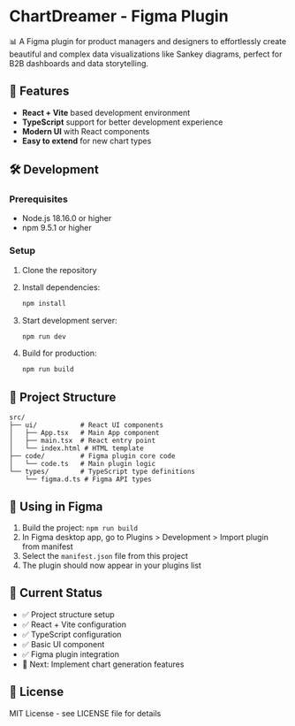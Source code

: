 # ChartDreamer - Figma Plugin

📊 A Figma plugin for product managers and designers to effortlessly create beautiful and complex data visualizations like Sankey diagrams, perfect for B2B dashboards and data storytelling.

## 🚀 Features

- **React + Vite** based development environment
- **TypeScript** support for better development experience
- **Modern UI** with React components
- **Easy to extend** for new chart types

## 🛠️ Development

### Prerequisites

- Node.js 18.16.0 or higher
- npm 9.5.1 or higher

### Setup

1. Clone the repository
2. Install dependencies:
   ```bash
   npm install
   ```

3. Start development server:
   ```bash
   npm run dev
   ```

4. Build for production:
   ```bash
   npm run build
   ```

## 📁 Project Structure

```
src/
├── ui/           # React UI components
│   ├── App.tsx   # Main App component
│   ├── main.tsx  # React entry point
│   └── index.html # HTML template
├── code/         # Figma plugin core code
│   └── code.ts   # Main plugin logic
└── types/        # TypeScript type definitions
    └── figma.d.ts # Figma API types
```

## 🔌 Using in Figma

1. Build the project: `npm run build`
2. In Figma desktop app, go to Plugins > Development > Import plugin from manifest
3. Select the `manifest.json` file from this project
4. The plugin should now appear in your plugins list

## 🎯 Current Status

- ✅ Project structure setup
- ✅ React + Vite configuration
- ✅ TypeScript configuration
- ✅ Basic UI component
- ✅ Figma plugin integration
- 🔄 Next: Implement chart generation features

## 📝 License

MIT License - see LICENSE file for details
